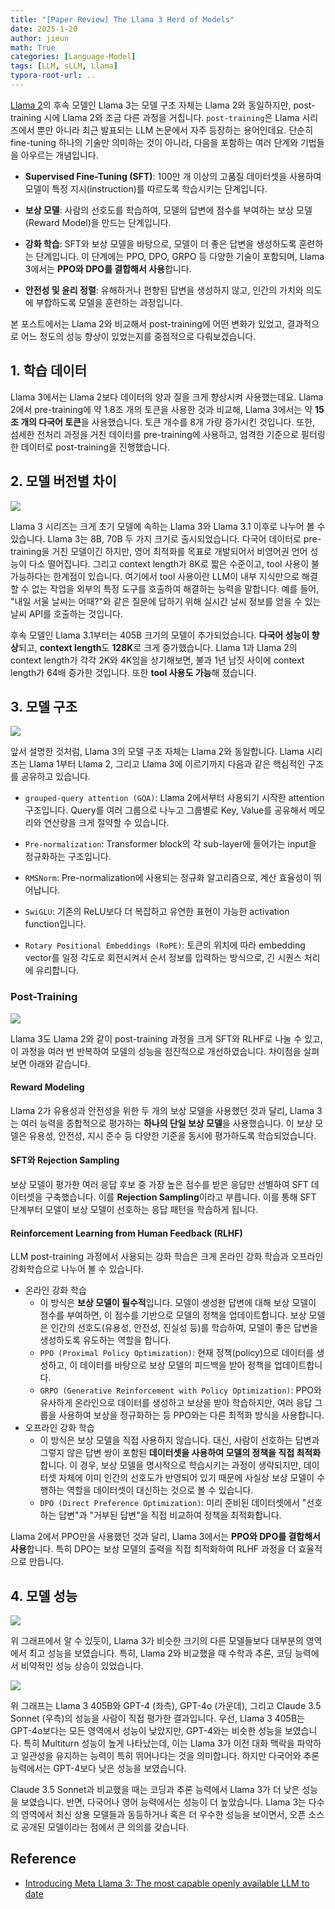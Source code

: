 ```yaml
---
title: "[Paper Review] The Llama 3 Herd of Models"
date: 2025-1-20
author: jieun
math: True
categories: [Language-Model]
tags: [LLM, sLLM, Llama]
typora-root-url: ..
---
```


[Llama 2](https://jieun121070.github.io/posts/LLaMA2/)의 후속 모델인 Llama 3는 모델 구조 자체는 Llama 2와 동일하지만, post-training 시에 Llama 2와 조금 다른 과정을 거칩니다. `post-training`은 Llama 시리즈에서 뿐만 아니라 최근 발표되는 LLM 논문에서 자주 등장하는 용어인데요. 단순히 fine-tuning 하나의 기술만 의미하는 것이 아니라, 다음을 포함하는 여러 단계와 기법들을 아우르는 개념입니다.

- **Supervised Fine-Tuning (SFT)**: 100만 개 이상의 고품질 데이터셋을 사용하여 모델이 특정 지시(instruction)를 따르도록 학습시키는 단계입니다.
- **보상 모델**: 사람의 선호도를 학습하여, 모델의 답변에 점수를 부여하는 보상 모델(Reward Model)을 만드는 단계입니다.

- **강화 학습**: SFT와 보상 모델을 바탕으로, 모델이 더 좋은 답변을 생성하도록 훈련하는 단계입니다. 이 단계에는 PPO, DPO, GRPO 등 다양한 기술이 포함되며, Llama 3에서는 **PPO와 DPO를 결합해서 사용**합니다.

- **안전성 및 윤리 정렬**: 유해하거나 편향된 답변을 생성하지 않고, 인간의 가치와 의도에 부합하도록 모델을 훈련하는 과정입니다.

본 포스트에서는 Llama 2와 비교해서 post-training에 어떤 변화가 있었고, 결과적으로 어느 정도의 성능 향상이 있었는지를 중점적으로 다뤄보겠습니다.

## 1. 학습 데이터

Llama 3에서는 Llama 2보다 데이터의 양과 질을 크게 향상시켜 사용했는데요. Llama 2에서 pre-training에 약 1.8조 개의 토큰을 사용한 것과 비교해, Llama 3에서는 약 **15조 개의 다국어 토큰**을 사용했습니다. 토큰 개수를 8개 가량 증가시킨 것입니다. 또한, 섬세한 전처리 과정을 거친 데이터를 pre-training에 사용하고, 엄격한 기준으로 필터링한 데이터로 post-training을 진행했습니다.

## 2. 모델 버전별 차이

![](/assets/img/llm/llama3_model_scale.png)

Llama 3 시리즈는 크게 초기 모델에 속하는 Llama 3와 Llama 3.1 이후로 나누어 볼 수 있습니다. Llama 3는 8B, 70B 두 가지 크기로 출시되었습니다. 다국어 데이터로 pre-training을 거친 모델이긴 하지만, 영어 최적화를 목표로 개발되어서 비영어권 언어 성능이 다소 떨어집니다. 그리고 context length가 8K로 짧은 수준이고, tool 사용이 불가능하다는 한계점이 있습니다. 여기에서 tool 사용이란 LLM이 내부 지식만으로 해결할 수 없는 작업을 외부의 특정 도구를 호출하여 해결하는 능력을 말합니다. 예를 들어, "내일 서울 날씨는 어때?"와 같은 질문에 답하기 위해 실시간 날씨 정보를 얻을 수 있는 날씨 API를 호출하는 것입니다.

후속 모델인 Llama 3.1부터는 405B 크기의 모델이 추가되었습니다. **다국어 성능이 향상**되고, **context length**도 **128K**로 크게 증가했습니다. Llama 1과 Llama 2의 context length가 각각 2K와 4K임을 상기해보면, 불과 1년 남짓 사이에 context length가 64배 증가한 것입니다. 또한 **tool 사용도 가능**해 졌습니다.

## 3. 모델 구조

![](/assets/img/llm/llama3_architecture.png)

앞서 설명한 것처럼, Llama 3의 모델 구조 자체는 Llama 2와 동일합니다. Llama 시리즈는 Llama 1부터 Llama 2, 그리고 Llama 3에 이르기까지 다음과 같은 핵심적인 구조를 공유하고 있습니다.

- `grouped-query attention (GQA)`: Llama 2에서부터 사용되기 시작한 attention 구조입니다. Query를 여러 그룹으로 나누고 그룹별로 Key, Value를 공유해서 메모리와 연산량을 크게 절약할 수 있습니다.

- `Pre-normalization`: Transformer block의 각 sub-layer에 들어가는 input을 정규화하는 구조입니다.
- `RMSNorm`: Pre-normalization에 사용되는 정규화 알고리즘으로, 계산 효율성이 뛰어납니다.
- `SwiGLU`: 기존의 ReLU보다 더 복잡하고 유연한 표현이 가능한 activation function입니다.
- `Rotary Positional Embeddings (RoPE)`: 토큰의 위치에 따라 embedding vector를 일정 각도로 회전시켜서 순서 정보를 입력하는 방식으로, 긴 시퀀스 처리에 유리합니다.

### Post-Training

![](/assets/img/llm/llama3_post_training.png)

Llama 3도 Llama 2와 같이 post-training 과정을 크게 SFT와 RLHF로 나눌 수 있고, 이 과정을 여러 번 반복하여 모델의 성능을 점진적으로 개선하였습니다. 차이점을 살펴보면 아래와 같습니다.

#### Reward Modeling

Llama 2가 유용성과 안전성을 위한 두 개의 보상 모델을 사용했던 것과 달리, Llama 3는 여러 능력을 종합적으로 평가하는 **하나의 단일 보상 모델**을 사용했습니다. 이 보상 모델은 유용성, 안전성, 지시 준수 등 다양한 기준을 동시에 평가하도록 학습되었습니다.

#### SFT와 Rejection Sampling

보상 모델이 평가한 여러 응답 후보 중 가장 높은 점수를 받은 응답만 선별하여 SFT 데이터셋을 구축했습니다. 이를 **Rejection Sampling**이라고 부릅니다. 이를 통해 SFT 단계부터 모델이 보상 모델이 선호하는 응답 패턴을 학습하게 됩니다.

#### Reinforcement Learning from Human Feedback (RLHF)

LLM post-training 과정에서 사용되는 강화 학습은 크게 온라인 강화 학습과 오프라인 강화학습으로 나누어 볼 수 있습니다.

- 온라인 강화 학습
  - 이 방식은 **보상 모델이 필수적**입니다. 모델이 생성한 답변에 대해 보상 모델이 점수를 부여하면, 이 점수를 기반으로 모델의 정책을 업데이트합니다. 보상 모델은 인간의 선호도(유용성, 안전성, 진실성 등)를 학습하여, 모델이 좋은 답변을 생성하도록 유도하는 역할을 합니다.
  - `PPO (Proximal Policy Optimization)`: 현재 정책(policy)으로 데이터를 생성하고, 이 데이터를 바탕으로 보상 모델의 피드백을 받아 정책을 업데이트합니다.
  - `GRPO (Generative Reinforcement with Policy Optimization)`: PPO와 유사하게 온라인으로 데이터를 생성하고 보상을 받아 학습하지만, 여러 응답 그룹을 사용하여 보상을 정규화하는 등 PPO와는 다른 최적화 방식을 사용합니다.
- 오프라인 강화 학습
  - 이 방식은 보상 모델을 직접 사용하지 않습니다. 대신, 사람이 선호하는 답변과 그렇지 않은 답변 쌍이 포함된 **데이터셋을 사용하여 모델의 정책을 직접 최적화**합니다. 이 경우, 보상 모델을 명시적으로 학습시키는 과정이 생략되지만, 데이터셋 자체에 이미 인간의 선호도가 반영되어 있기 때문에 사실상 보상 모델이 수행하는 역할을 데이터셋이 대신하는 것으로 볼 수 있습니다.
  - `DPO (Direct Preference Optimization)`: 미리 준비된 데이터셋에서 "선호하는 답변"과 "거부된 답변"을 직접 비교하여 정책을 최적화합니다.

Llama 2에서 PPO만을 사용했던 것과 달리, Llama 3에서는 **PPO와 DPO를 결합해서 사용**합니다. 특히 DPO는 보상 모델의 출력을 직접 최적화하여 RLHF 과정을 더 효율적으로 만듭니다.

## 4. 모델 성능

![](/assets/img/llm/llama3_performance_1.png)

위 그래프에서 알 수 있듯이, Llama 3가 비슷한 크기의 다른 모델들보다 대부분의 영역에서 최고 성능을 보였습니다. 특히, Llama 2와 비교했을 때 수학과 추론, 코딩 능력에서 비약적인 성능 상승이 있었습니다.

![](/assets/img/llm/llama3_performance_2.png)

위 그래프는 Llama 3 405B와 GPT-4 (좌측), GPT-4o (가운데), 그리고 Claude 3.5 Sonnet (우측)의 성능을 사람이 직접 평가한 결과입니다. 우선, Llama 3 405B는 GPT-4o보다는 모든 영역에서 성능이 낮았지만, GPT-4와는 비슷한 성능을 보였습니다. 특히 Multiturn 성능이 높게 나타났는데, 이는 Llama 3가 이전 대화 맥락을 파악하고 일관성을 유지하는 능력이 특히 뛰어나다는 것을 의미합니다. 하지만 다국어와 추론 능력에서는 GPT-4보다 낮은 성능을 보였습니다.

Claude 3.5 Sonnet과 비교했을 때는 코딩과 추론 능력에서 Llama 3가 더 낮은 성능을 보였습니다. 반면, 다국어나 영어 능력에서는 성능이 더 높았습니다. Llama 3는 다수의 영역에서 최신 상용 모델들과 동등하거나 혹은 더 우수한 성능을 보이면서, 오픈 소스로 공개된 모델이라는 점에서 큰 의의를 갖습니다.

## Reference

- [Introducing Meta Llama 3: The most capable openly available LLM to date](https://ai.meta.com/blog/meta-llama-3/)


